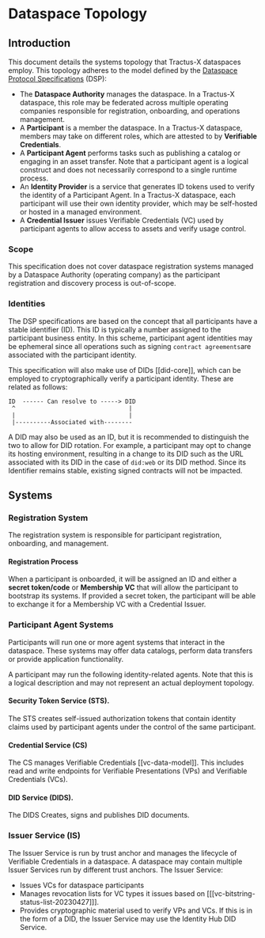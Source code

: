 # Dataspace Topology

## Introduction

This document details the systems topology that Tractus-X dataspaces employ. This topology adheres to the model defined
by the [Dataspace Protocol Specifications](https://docs.internationaldataspaces.org/dataspace-protocol/overview/model) (DSP):

- The **Dataspace Authority** manages the dataspace. In a Tractus-X dataspace, this role may be federated across
  multiple operating companies responsible for registration, onboarding, and operations management.
- A **Participant** is a member the dataspace. In a Tractus-X dataspace, members may take on different roles, which are
  attested to by **Verifiable Credentials**.
- A **Participant Agent** performs tasks such as publishing a catalog or engaging in an asset transfer. Note that a
  participant agent is a logical construct and does not necessarily correspond to a single runtime process.
- An **Identity Provider** is a service that generates ID tokens used to verify the identity of a Participant Agent. In
  a Tractus-X dataspace, each participant will use their own identity provider, which may be self-hosted or hosted in a
  managed environment.
- A **Credential Issuer** issues Verifiable Credentials (VC) used by participant agents to allow access to assets and
  verify usage control.

### Scope

This specification does not cover dataspace registration systems managed by a Dataspace Authority (operating company) as
the participant registration and discovery process is out-of-scope.

### Identities

The DSP specifications are based on the concept that all participants have a stable identifier (ID). This ID is
typically a number assigned to the participant business entity. In this scheme, participant agent identities may be
ephemeral since all operations such as signing `contract agreements`are associated with the participant identity.

This specification will also make use of DIDs [[did-core]], which can be employed to
cryptographically verify a participant identity. These are related as follows:

```text
ID  ------ Can resolve to -----> DID
 ^                                |
 |                                |
 |----------Associated with--------                               
```

A DID may also be used as an ID, but it is recommended to distinguish the two to allow for DID rotation. For example, a
participant may opt to change its hosting environment, resulting in a change to its DID such as the URL associated with
its DID in the case of `did:web` or its DID method. Since its Identifier remains stable, existing signed contracts will
not be impacted.

## Systems

### Registration System

The registration system is responsible for participant registration, onboarding, and management.

#### Registration Process

When a participant is onboarded, it will be assigned an ID and either a **secret token/code** or **Membership VC** that
will allow the participant to bootstrap its systems. If provided a secret token, the participant will be able to
exchange it for a Membership VC with a Credential Issuer.

### Participant Agent Systems

Participants will run one or more agent systems that interact in the dataspace. These systems may offer data catalogs,
perform data transfers or provide application functionality.

A participant may run the following identity-related agents. Note that this is a logical description and may not
represent an actual deployment topology.

#### Security Token Service (STS).

The STS creates self-issued authorization tokens that contain identity claims used by participant agents under the
control of the same participant.

#### Credential Service (CS)

The CS manages Verifiable Credentials [[vc-data-model]]. This includes read and write endpoints
for Verifiable Presentations (VPs) and Verifiable Credentials (VCs).

#### DID Service (DIDS).

The DIDS Creates, signs and publishes DID documents.

### Issuer Service (IS)

The Issuer Service is run by trust anchor and manages the lifecycle of Verifiable Credentials in a dataspace. A
dataspace may contain multiple Issuer Services run by different trust anchors. The Issuer Service:

- Issues VCs for dataspace participants
- Manages revocation lists for VC types it issues based
  on [[[vc-bitstring-status-list-20230427]]].
- Provides cryptographic material used to verify VPs and VCs. If this is in the form of a DID, the Issuer Service may
  use the Identity Hub DID Service.  
